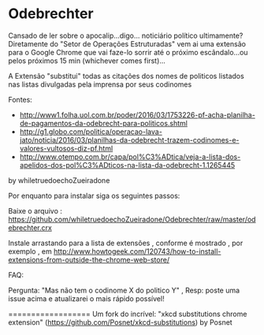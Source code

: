 Odebrechter
==================

Cansado de ler sobre o apocalip...digo... noticiário político ultimamente? 
Diretamente do "Setor de Operações Estruturadas" vem ai uma extensão para o Google Chrome que vai faze-lo sorrir até o próximo escândalo...ou pelos próximos 15 min (whichever comes first)...

A Extensão "substitui" todas as citações dos nomes de politicos listados nas listas divulgadas pela imprensa por seus codinomes

Fontes:
- http://www1.folha.uol.com.br/poder/2016/03/1753226-pf-acha-planilha-de-pagamentos-da-odebrecht-para-politicos.shtml
- http://g1.globo.com/politica/operacao-lava-jato/noticia/2016/03/planilhas-da-odebrecht-trazem-codinomes-e-valores-vultosos-diz-pf.html
- http://www.otempo.com.br/capa/pol%C3%ADtica/veja-a-lista-dos-apelidos-dos-pol%C3%ADticos-na-lista-da-odebrecht-1.1265445

by whiletruedoechoZueiradone

Por enquanto para instalar siga os seguintes passos:

Baixe o arquivo : https://github.com/whiletruedoechoZueiradone/Odebrechter/raw/master/odebrechter.crx

Instale arrastando para a lista de extensões , conforme é mostrado , por exemplo , em http://www.howtogeek.com/120743/how-to-install-extensions-from-outside-the-chrome-web-store/

FAQ:

Pergunta: "Mas não tem o codinome X do politico Y" , 
Resp: poste uma issue acima e atualizarei o mais rápido possível!

==================
Um fork do incrível:
"xkcd substitutions chrome extension" (https://github.com/Posnet/xkcd-substitutions) by Posnet

